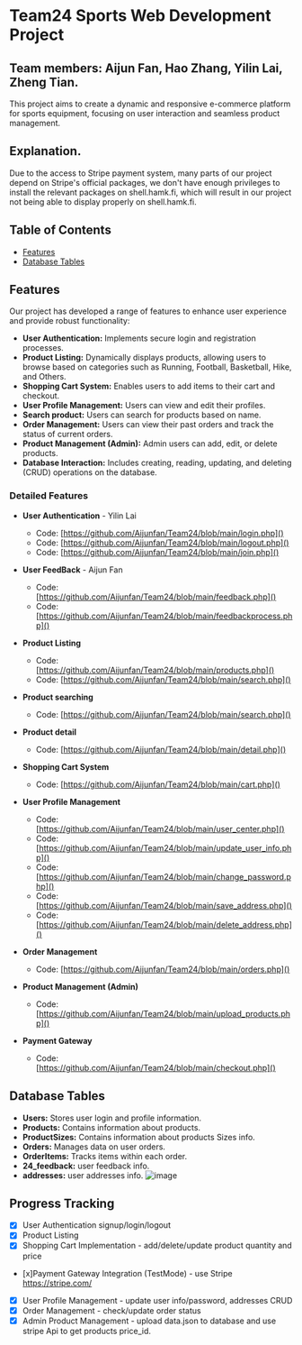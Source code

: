 # Team24 Sports Web Development Project
## Team members: Aijun Fan, Hao Zhang, Yilin Lai, Zheng Tian.
This project aims to create a dynamic and responsive e-commerce platform for sports equipment, focusing on user interaction and seamless product management.

## Explanation.
Due to the access to Stripe payment system, many parts of our project depend on Stripe's official packages, we don't have enough privileges to install the relevant packages on shell.hamk.fi, which will result in our project not being able to display properly on shell.hamk.fi.

## Table of Contents
- [Features](#features)
- [Database Tables](#database-tables)
## Features
Our project has developed a range of features to enhance user experience and provide robust functionality:

- **User Authentication:** Implements secure login and registration processes.
- **Product Listing:** Dynamically displays products, allowing users to browse based on categories such as Running, Football, Basketball, Hike, and Others.
- **Shopping Cart System:** Enables users to add items to their cart and checkout.
- **User Profile Management:** Users can view and edit their profiles.
- **Search product:** Users can search for products based on name.
- **Order Management:** Users can view their past orders and track the status of current orders.
- **Product Management (Admin):** Admin users can add, edit, or delete products.
- **Database Interaction:** Includes creating, reading, updating, and deleting (CRUD) operations on the database.

### Detailed Features
- **User Authentication** - Yilin Lai
  - Code: [https://github.com/Aijunfan/Team24/blob/main/login.php]()
  - Code: [https://github.com/Aijunfan/Team24/blob/main/logout.php]()
  - Code: [https://github.com/Aijunfan/Team24/blob/main/join.php]()

- **User FeedBack** - Aijun Fan
    - Code: [https://github.com/Aijunfan/Team24/blob/main/feedback.php]()
    - Code: [https://github.com/Aijunfan/Team24/blob/main/feedbackprocess.php]()
- **Product Listing** 
  - Code: [https://github.com/Aijunfan/Team24/blob/main/products.php]()
  - Code: [https://github.com/Aijunfan/Team24/blob/main/search.php]()
- **Product searching** 
  - Code: [https://github.com/Aijunfan/Team24/blob/main/search.php]()
- **Product detail** 
  - Code: [https://github.com/Aijunfan/Team24/blob/main/detail.php]()
- **Shopping Cart System** 
  - Code: [https://github.com/Aijunfan/Team24/blob/main/cart.php]()
- **User Profile Management** 
  - Code: [https://github.com/Aijunfan/Team24/blob/main/user_center.php]()
  - Code: [https://github.com/Aijunfan/Team24/blob/main/update_user_info.php]()
  - Code: [https://github.com/Aijunfan/Team24/blob/main/change_password.php]()
  - Code: [https://github.com/Aijunfan/Team24/blob/main/save_address.php]()
  - Code: [https://github.com/Aijunfan/Team24/blob/main/delete_address.php]()
- **Order Management** 
  - Code: [https://github.com/Aijunfan/Team24/blob/main/orders.php]()
- **Product Management (Admin)** 
  - Code: [https://github.com/Aijunfan/Team24/blob/main/upload_products.php]()

- **Payment Gateway** 
  - Code: [https://github.com/Aijunfan/Team24/blob/main/checkout.php]()

## Database Tables
- **Users:** Stores user login and profile information.
- **Products:** Contains information about products.
- **ProductSizes:** Contains information about products Sizes info.
- **Orders:** Manages data on user orders.
- **OrderItems:** Tracks items within each order.
- **24_feedback:** user feedback info.
- **addresses:** user addresses info.
![image](https://github.com/Aijunfan/Team24/assets/127038124/8fe2ecf5-43d8-4f3e-bc4d-db86e875f1d6)

## Progress Tracking
- [x] User Authentication signup/login/logout
- [x] Product Listing 
- [x] Shopping Cart Implementation - add/delete/update product quantity and price
- [x]Payment Gateway Integration (TestMode) - use Stripe https://stripe.com/
- [x] User Profile Management - update user info/password, addresses CRUD 
- [x] Order Management - check/update order status  
- [x] Admin Product Management - upload data.json to database and use stripe Api to get products price_id.
